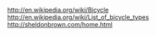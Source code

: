 http://en.wikipedia.org/wiki/Bicycle
http://en.wikipedia.org/wiki/List_of_bicycle_types
http://sheldonbrown.com/home.html
